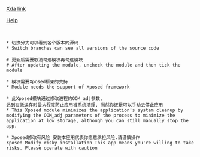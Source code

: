 [Xda link](https://forum.xda-developers.com/xposed/modules/mod-eternal-process-lock-v1-0-t3797243)

[Help](https://github.com/xiaoxinwangluo/android_xposedapp_eternalprocessxposed/tree/master/help)

```


* 切换分支可以看到各个版本的源码
* Switch branches can see all versions of the source code

# 更新后需要取消勾选模块再勾选模块
# After updating the module, uncheck the module and then tick the module

* 模块需要Xposed框架的支持
* Module needs the support of Xposed framework

* 此Xposed模块通过修改进程的OOM_adj参数,
达到在低运存时最大程度防止应用被系统清理, 当然你还是可以手动去停止应用
* This Xposed module minimizes the application's system cleanup by modifying the OOM_adj parameters of the process to minimize the application at low storage, although you can still manually stop the app.

* Xposed修改有风险 安装本应用代表你愿意承担风险.请谨慎操作
Xposed Modify risky installation This app means you're willing to take risks. Please operate with caution
```
